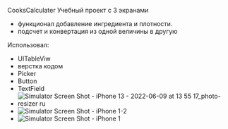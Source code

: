 CooksCalculater
Учебный проект c 3 экранами
- функционал добавление ингредиента и плотности.
- подсчет и конвертация из одной величины в другую

Использовал:
- UITableViw
- верстка кодом
- Picker
- Button
- TextField
- ![Simulator Screen Shot - iPhone 13 - 2022-06-09 at 13 55 17_photo-resizer ru](https://user-images.githubusercontent.com/90594931/173004858-4583739a-ab81-413b-8c68-cf43be38453d.png)
- ![Simulator Screen Shot - iPhone 1-2](https://user-images.githubusercontent.com/90594931/173005784-d24c6329-c9c7-49df-a79b-3e5c31d64a1f.png)
- ![Simulator Screen Shot - iPhone 1](https://user-images.githubusercontent.com/90594931/173005788-3fd41f54-4328-49bb-b161-8c145926899e.png)

